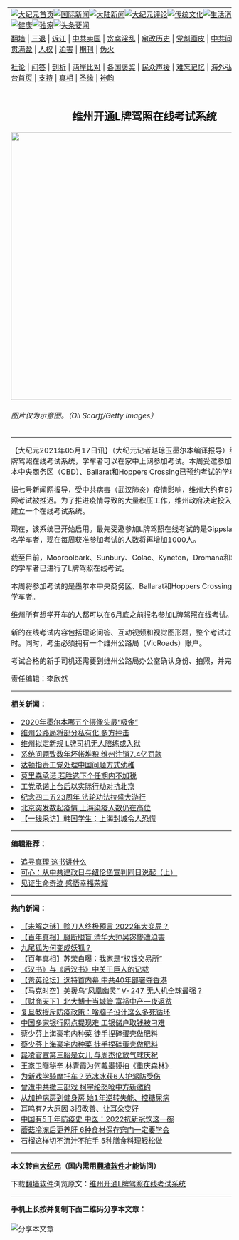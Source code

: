 <a name="1" id="1" target="_blank"></a><span id="1"></span>
<table align=center border="0"><tr><td colspan="2" VALIGN=TOP><a href="https://github.com/ncmsaz3871/djy/blob/master/gb/nf1351518.md#1"><img src="https://raw.githubusercontent.com/ncmsaz3871/www/master/t/djy/1.jpg" title="大纪元首页" alt="大纪元首页"></a><a href="https://github.com/ncmsaz3871/djy/blob/master/gb/n24hr.md#1"><img src="https://raw.githubusercontent.com/ncmsaz3871/www/master/t/djy/3.jpg" title="国际新闻" alt="国际新闻"></a><a href="https://github.com/ncmsaz3871/djy/blob/master/gb/nsc413.md#1"><img src="https://raw.githubusercontent.com/ncmsaz3871/www/master/t/djy/4.jpg" title="大陆新闻" alt="大陆新闻"></a><a href="https://github.com/ncmsaz3871/djy/blob/master/gb/news392.md#1"><img src="https://raw.githubusercontent.com/ncmsaz3871/www/master/t/djy/5.jpg" title="大纪元评论" alt="大纪元评论"></a><a href="https://github.com/ncmsaz3871/djy/blob/master/gb/news2007.md#1"><img src="https://raw.githubusercontent.com/ncmsaz3871/www/master/t/djy/6.jpg" title="传统文化" alt="传统文化"></a><a href="https://github.com/ncmsaz3871/djy/blob/master/gb/news2008.md#1"><img src="https://raw.githubusercontent.com/ncmsaz3871/www/master/t/djy/7.jpg" title="生活消费" alt="生活消费"></a><a href="https://github.com/ncmsaz3871/djy/blob/master/gb/ncyule.md#1"><img src="https://raw.githubusercontent.com/ncmsaz3871/www/master/t/djy/8.jpg" title="娱乐休闲" alt="娱乐休闲"></a><a href="https://github.com/ncmsaz3871/djy/blob/master/gb/nsc1002.md#1"><img src="https://raw.githubusercontent.com/ncmsaz3871/www/master/t/djy/9.jpg" title="健康" alt="健康"></a><a href="https://github.com/ncmsaz3871/djy/blob/master/gb/nf6092.md#1"><img src="https://raw.githubusercontent.com/ncmsaz3871/www/master/t/djy/10a.jpg" title="独家" alt="独家"></a><a href="https://github.com/ncmsaz3871/djy/blob/master/gb/nf4514.md#1"><img src="https://raw.githubusercontent.com/ncmsaz3871/www/master/t/djy/12a.jpg" title="头条要闻" alt="头条要闻"></a></td></tr>
<tr><td colspan="2" VALIGN=TOP><a target="_blank" href="https://github.com/ncmsaz3871/www/blob/master/README.md?zsrh#1">翻墙</a> | <a target="_blank" href="https://github.com/ncmsaz3871/djy/blob/master/gb/nf5657.md#1">三退</a> | <a target="_blank" href="https://github.com/ncmsaz3871/djy/blob/master/gb/nf6124.md#1">诉江</a> | <a target="_blank" href="https://github.com/ncmsaz3871/djy/blob/master/gb/nf1176117.md#1">中共卖国</a> | <a target="_blank" href="https://github.com/ncmsaz3871/djy/blob/master/gb/nf5773.md#1">贪腐淫乱</a> | <a target="_blank" href="https://github.com/ncmsaz3871/djy/blob/master/gb/nf1176115.md#1">窜改历史</a> | <a target="_blank" href="https://github.com/ncmsaz3871/djy/blob/master/gb/nf1176107.md#1">党魁画皮</a> | <a target="_blank" href="https://github.com/ncmsaz3871/djy/blob/master/gb/nf1320400.md#1">中共间谍</a> | <a target="_blank" href="https://github.com/ncmsaz3871/djy/blob/master/gb/nf1176114.md#1">破坏传统</a> | <a target="_blank" href="https://github.com/ncmsaz3871/ntdtv/blob/master/gb/prog447_1.md#1">恶贯满盈</a> | <a target="_blank" href="https://github.com/ncmsaz3871/djy/blob/master/gb/ncid278.md#1">人权</a> | <a target="_blank" href="https://github.com/ncmsaz3871/djy/blob/master/gb/nf1176111.md#1">迫害</a> | <a target="_blank" href="https://gitlab.com/szzdlab/mh-qikan/blob/master/README.md#1">期刊</a> | <a target="_blank" href="https://github.com/ncmsaz3871/djy/blob/master/gb/nf5562.md#1">伪火</a></p><p><a target="_blank" href="https://github.com/ncmsaz3871/djy/blob/master/gb/9p.md#1">社论</a> | <a target="_blank" href="https://github.com/ncmsaz3871/djy/blob/master/gb/nf4378.md#1">问答</a> | <a target="_blank" href="https://github.com/ncmsaz3871/djy/blob/master/gb/nf5792.md#1">剖析</a> | <a target="_blank" href="https://github.com/ncmsaz3871/djy/blob/master/gb/nf5735.md#1">两岸比对</a> | <a target="_blank" href="https://github.com/ncmsaz3871/djy/blob/master/gb/nf6119.md#1">各国褒奖</a> | <a target="_blank" href="https://github.com/ncmsaz3871/djy/blob/master/gb/nf6120.md#1">民众声援</a> | <a target="_blank" href="https://github.com/ncmsaz3871/djy/blob/master/gb/nf1188594.md#1">难忘记忆</a> | <a target="_blank" href="https://github.com/ncmsaz3871/djy/blob/master/gb/nf3180.md#1">海外弘传</a> | <a target="_blank" href="https://github.com/ncmsaz3871/djy/blob/master/gb/nf5410.md#1">万人上访</a> | <a target="_blank" href="https://github.com/ncmsaz3871/www/blob/master/README.md?zsrh#1">平台首页</a> | <a target="_blank" href="https://github.com/ncmsaz3871/djy/blob/master/gb/nf4386.md#1">支持</a> | <a target="_blank" href="https://github.com/ncmsaz3871/djy/blob/master/gb/nf4389.md#1">真相</a> | <a target="_blank" href="https://github.com/ncmsaz3871/djy/blob/master/gb/nf5790.md#1">圣缘</a> | <a target="_blank" href="https://github.com/ncmsaz3871/djy/blob/master/gb/nf4786.md#1">神韵</a></td></tr>
<tr><td VALIGN=TOP width="626"><h2 align=center>维州开通L牌驾照在线考试系统</h2>
<img width="600" src="https://i.epochtimes.com/assets/uploads/2021/05/id12954685-GettyImages-87443663-600x400.jpg" />
<h6> 图片仅为示意图。（Oli Scarff/Getty Images）
</h6>
<hr>
<p>【大纪元2021年05月17日讯】（大纪元记者赵琼玉<ahref="https://github.com/ncmsaz3871/djy/blob/master/gb/tag/%E5%A2%A8%E5%B0%94%E6%9C%AC.md#1">墨尔本</a>编译报导）维州现已开通<ahref="https://github.com/ncmsaz3871/djy/blob/master/gb/tag/l%E7%89%8C.md#1">L牌</a><ahref="https://github.com/ncmsaz3871/djy/blob/master/gb/tag/%E9%A9%BE%E7%85%A7.md#1">驾照</a><ahref="https://github.com/ncmsaz3871/djy/blob/master/gb/tag/%E5%9C%A8%E7%BA%BF%E8%80%83%E8%AF%95.md#1">在线考试</a>系统，学车者可以在家中上网参加考试。本周受邀参加考试的有墨尔本中央商务区（CBD）、Ballarat和Hoppers Crossing已预约考试的学车者。</p>
<p>据七号新闻网报导，受中共病毒（武汉肺炎）疫情影响，维州大约有8万人预约的<ahref="https://github.com/ncmsaz3871/djy/blob/master/gb/tag/%E9%A9%BE%E7%85%A7.md#1">驾照</a>考试被推迟。为了推进疫情导致的大量积压工作，维州政府决定投入2680万澳元建立一个<ahref="https://github.com/ncmsaz3871/djy/blob/master/gb/tag/%E5%9C%A8%E7%BA%BF%E8%80%83%E8%AF%95.md#1">在线考试</a>系统。</p>
<p>现在，该系统已开始启用。最先受邀参加<ahref="https://github.com/ncmsaz3871/djy/blob/master/gb/tag/l%E7%89%8C.md#1">L牌</a>驾照在线考试的是Gippsland地区的500名学车者，现在每周获准参加考试的人数将再增加1000人。</p>
<p>截至目前，Mooroolbark、Sunbury、Colac、Kyneton，Dromana和Sunshine地区的学车者已进行了L牌驾照在线考试。</p>
<p>本周将参加考试的是<ahref="https://github.com/ncmsaz3871/djy/blob/master/gb/tag/%E5%A2%A8%E5%B0%94%E6%9C%AC.md#1">墨尔本</a>中央商务区、Ballarat和Hoppers Crossing已预约考试的学车者。</p>
<p>维州所有想学开车的人都可以在6月底之前报名参加L牌驾照在线考试。</p>
<p>新的在线考试内容包括理论问答、互动视频和视觉图形题，整个考试过程需要4~6小时。同时，考生必须拥有一个维州公路局（VicRoads）账户。</p>
<p>考试合格的新手司机还需要到维州公路局办公室确认身份、拍照，并完成视力测试。</p>
<p>责任编辑：李欣然</p>

<hr>


<strong>相关新闻：</strong>
<li><a href="https://github.com/ncmsaz3871/djy/blob/master/gb/21/1/25/n12710040.md#1">2020年墨尔本哪五个摄像头最“吸金”</a></li>
<li><a href="https://github.com/ncmsaz3871/djy/blob/master/gb/21/3/9/n12800582.md#1">维州公路局将部分私有化 多方抨击</a></li>
<li><a href="https://github.com/ncmsaz3871/djy/blob/master/gb/21/3/24/n12832088.md#1">维州拟定新规 L牌司机无人陪练或入狱</a></li>
<li><a href="https://github.com/ncmsaz3871/djy/blob/master/gb/21/5/11/n12938931.md#1">系统问题致数年坏帐堆积 维州注销7.4亿罚款</a></li>
<li><a href="https://github.com/ncmsaz3871/djy/blob/master/gb/22/4/24/n13718996.md#1">达顿指责工党处理中国问题方式幼稚</a></li>
<li><a href="https://github.com/ncmsaz3871/djy/blob/master/gb/22/4/24/n13718946.md#1">莫里森承诺 若胜选下个任期内不加税</a></li>
<li><a href="https://github.com/ncmsaz3871/djy/blob/master/gb/22/4/24/n13718863.md#1">工党承诺上台后以实际行动对抗北京</a></li>
<li><a href="https://github.com/ncmsaz3871/djy/blob/master/gb/22/4/23/n13718676.md#1">纪念四二五23周年 法轮功法拉盛大游行</a></li>
<li><a href="https://github.com/ncmsaz3871/djy/blob/master/gb/22/4/23/n13718403.md#1">北京突发数起疫情 上海染疫人数仍在高位</a></li>
<li><a href="https://github.com/ncmsaz3871/djy/blob/master/gb/22/4/23/n13718236.md#1">【一线采访】韩国学生：上海封城令人恐慌</a></li>
<hr>


<strong>编辑推荐：</strong>
<li><a href="https://github.com/upjkzu3674/djy/blob/master/gb/19/1/5/n10955468.md?dfh#1" target="_blank">追寻真理 这书讲什么</a></li><li><a href="https://github.com/tsiac2612/djy/blob/master/gb/19/10/8/n11575471.md#1" target="_blank">可心：从中共建政日与纽伦堡宣判同日说起（上）</a></li><li><a href="https://github.com/tsiac2612/djy/blob/master/gb/19/12/16/n11726522.md#1" target="_blank">见证生命奇迹 感悟幸福荣耀</a></li>
<hr>

<strong>热门新闻：</strong>
<li><a href="https://github.com/ncmsaz3871/djy/blob/master/gb/22/4/17/n13714053.md#1">【未解之谜】赊刀人终极预言 2022年大变局？</a></li>
<li><a href="https://github.com/ncmsaz3871/djy/blob/master/gb/21/12/28/n13464970.md#1">【百年真相】腿断眼盲 清华大师吴宓惨遭迫害</a></li>
<li><a href="https://github.com/ncmsaz3871/djy/blob/master/gb/22/4/17/n13713903.md#1">九尾狐为何变成妖狐？</a></li>
<li><a href="https://github.com/ncmsaz3871/djy/blob/master/gb/22/4/15/n13712701.md#1">【百年真相】苏荣自曝：我家是“权钱交易所”</a></li>
<li><a href="https://github.com/ncmsaz3871/djy/blob/master/gb/8/11/1/n2316501.md#1">《汉书》与《后汉书》中关于巨人的记载</a></li>
<li><a href="https://github.com/ncmsaz3871/djy/blob/master/gb/22/4/23/n13718678.md#1">【菁英论坛】选特首内幕 中共40年部署夺香港</a></li>
<li><a href="https://github.com/ncmsaz3871/djy/blob/master/gb/22/4/23/n13718521.md#1">【马克时空】美援乌“凤凰幽灵” V-247 无人机全球最强？</a></li>
<li><a href="https://github.com/ncmsaz3871/djy/blob/master/gb/22/4/23/n13718664.md#1">【财商天下】北大博士当城管 富裕中产一夜返贫</a></li>
<li><a href="https://github.com/ncmsaz3871/djy/blob/master/gb/22/4/22/n13717879.md#1">复旦教授斥防疫政策：啥脑子设计这么多死循环</a></li>
<li><a href="https://github.com/ncmsaz3871/djy/blob/master/gb/22/4/22/n13717978.md#1">中国多家银行网点提现难 工银储户取钱被刁难</a></li>
<li><a href="https://github.com/ncmsaz3871/djy/blob/master/gb/22/4/21/n13717257.md#1">蔡少芬上海豪宅内种菜 徒手捏碎蛋壳做肥料</a></li>
<li><a href="https://github.com/ncmsaz3871/djy/blob/master/gb/22/4/21/n13717257.md#1">蔡少芬上海豪宅内种菜 徒手捏碎蛋壳做肥料</a></li>
<li><a href="https://github.com/ncmsaz3871/djy/blob/master/gb/22/4/22/n13717925.md#1">昆凌官宣第三胎是女儿 与周杰伦放气球庆祝</a></li>
<li><a href="https://github.com/ncmsaz3871/djy/blob/master/gb/22/4/21/n13717212.md#1">王家卫曝秘辛 林青霞为何戴墨镜拍《重庆森林》</a></li>
<li><a href="https://github.com/ncmsaz3871/djy/blob/master/gb/22/4/22/n13718006.md#1">为新戏学骑摩托车？范冰冰获6人护驾防受伤</a></li>
<li><a href="https://github.com/ncmsaz3871/djy/blob/master/gb/22/4/22/n13717960.md#1">曾遭中共撤三部戏 柯宇纶怒呛中方新邀约</a></li>
<li><a href="https://github.com/ncmsaz3871/djy/blob/master/gb/22/4/14/n13711755.md#1">从加护病房到健身房 她1年逆转失能、控糖尿病</a></li>
<li><a href="https://github.com/ncmsaz3871/djy/blob/master/gb/22/4/12/n13707436.md#1">耳鸣有7大原因 3招改善、让耳朵变好</a></li>
<li><a href="https://github.com/ncmsaz3871/djy/blob/master/gb/22/4/19/n13715213.md#1">中国有5千年防疫史 中医：2022抗新冠饮这一碗</a></li>
<li><a href="https://github.com/ncmsaz3871/djy/blob/master/gb/22/4/21/n13716405.md#1">蘑菇冷冻后更养肝 6种食材保存窍门一定要学会</a></li>
<li><a href="https://github.com/ncmsaz3871/djy/blob/master/gb/22/4/19/n13715521.md#1">石榴这样切不流汁不脏手 5种膳食料理轻松做</a></li>
<hr>

<strong>本文转自<a href="https://www.epochtimes.com">大纪元</a>（国内需用<a href="https://github.com/ncmsaz3871/www/blob/master/README.md#8">翻墙软件</a>才能访问）</strong><p>下载<a href="https://github.com/ncmsaz3871/www/blob/master/README.md#8">翻墙软件</a>浏览原文：<a href="https://www.epochtimes.com/gb/21/5/17/n12954669.htm">维州开通L牌驾照在线考试系统</a></p><hr>

<strong>手机上长按并复制下面二维码分享本文章：</strong><br><br><img src="https://chart.apis.google.com/chart?cht=qr&chs=240x240&choe=UTF-8&chld=M|2&chl=https://github.com/ncmsaz3871/djy/blob/master/gb/21/5/17/n12954669.md%231" title="分享本文章"></td><td VALIGN=TOP><a href="https://github.com/ncmsaz3871/djy/blob/master/gb/16/1/21/n4622075.md?dfh#1" target="_blank"><img src="https://raw.githubusercontent.com/ncmsaz3871/djy/master/gb/300/wei-f1.jpg" title="中共的伪火骗局"  alt="中共的伪火骗局"></a><br><a href="https://github.com/ncmsaz3871/www/blob/master/README.md?dfh#9" target="_blank"><img src="https://raw.githubusercontent.com/ncmsaz3871/djy/master/gb/300/yong-h.jpg" title="永恒的见证"  alt="永恒的见证"></a><br><a href="https://github.com/ncmsaz3871/djy/blob/master/gb/13/9/29/n3974789.md?dfh#1" target="_blank"><img src="https://raw.githubusercontent.com/ncmsaz3871/djy/master/gb/300/shang-lnz.jpg" title="善良女子被中共投男牢"  alt="善良女子被中共投男牢"></a><br><a href="https://github.com/ncmsaz3871/djy/blob/master/gb/16/3/16/n4663449.md?dfh#1" target="_blank"><img src="https://raw.githubusercontent.com/ncmsaz3871/djy/master/gb/300/huo-z3.jpg" title="警卫目击活摘器官"  alt="警卫目击活摘器官"></a><br><a href="https://github.com/ncmsaz3871/djy/blob/master/gb/16/8/7/n8177641.md?dfh#1" target="_blank"><img src="https://raw.githubusercontent.com/ncmsaz3871/djy/master/gb/300/huo-z4.jpg" title="证人描述活摘恐怖"  alt="证人描述活摘恐怖"></a><br><a href="https://github.com/ncmsaz3871/djy/blob/master/gb/10/4/19/n2881569.md?dfh#1" target="_blank"><img src="https://raw.githubusercontent.com/ncmsaz3871/djy/master/gb/300/huo-z1.jpg" title="揭开活摘器官黑幕"  alt="揭开活摘器官黑幕"></a><br><a href="https://github.com/ncmsaz3871/djy/blob/master/gb/10/11/7/n3077476.md?dfh#1" target="_blank"><img src="https://raw.githubusercontent.com/ncmsaz3871/djy/master/gb/300/ma-ks.jpg" title="马克思的成魔之路"  alt="马克思的成魔之路"></a><br><a href="https://github.com/ncmsaz3871/djy/blob/master/gb/14/6/9/n4173977.md?dfh#1" target="_blank"><img src="https://raw.githubusercontent.com/ncmsaz3871/djy/master/gb/300/chang-zs.jpg" title="藏字石 蕴天机"  alt="藏字石 蕴天机"></a><br><a href="https://github.com/ncmsaz3871/djy/blob/master/gb/18/5/10/n10381511.md?dfh#1" target="_blank"><img src="https://raw.githubusercontent.com/ncmsaz3871/djy/master/gb/300/st1.jpg" title="关注三亿人三退"  alt="关注三亿人三退"></a><br><a href="https://github.com/ncmsaz3871/djy/blob/master/gb/18/3/21/n10237682.md?dfh#1" target="_blank"><img src="https://raw.githubusercontent.com/ncmsaz3871/djy/master/gb/300/jie-t.jpg" title="解体中共复兴中华"  alt="解体中共复兴中华"></a><br><a href="https://github.com/ncmsaz3871/djy/blob/master/gb/9/2/9/n2422991.md?dfh#1" target="_blank"><img src="https://raw.githubusercontent.com/ncmsaz3871/djy/master/gb/300/gao-zs.jpg" title="中共迫害良心律师"  alt="中共迫害良心律师"></a><br><a href="https://github.com/ncmsaz3871/djy/blob/master/gb/18/12/9/n10900044.md?dfh#1" target="_blank"><img src="https://raw.githubusercontent.com/ncmsaz3871/djy/master/gb/300/sj1.jpg" title="三百多万人举报江泽民"  alt="三百多万人举报江泽民"></a><br><a href="https://github.com/ncmsaz3871/djy/blob/master/gb/18/8/28/n10672014.md?dfh#1" target="_blank"><img src="https://raw.githubusercontent.com/ncmsaz3871/djy/master/gb/300/sj2.jpg" title="这些官员为何起诉江泽民"  alt="这些官员为何起诉江泽民"></a><br><a href="https://github.com/ncmsaz3871/djy/blob/master/gb/8/12/18/n2367165.md?dfh#1" target="_blank"><img src="https://raw.githubusercontent.com/ncmsaz3871/djy/master/gb/300/liangan.jpg" title="海峡两岸的强烈对比"  alt="海峡两岸的强烈对比"></a><br><a href="https://github.com/ncmsaz3871/djy/blob/master/gb/15/12/10/n4593139.md?dfh#1" target="_blank"><img src="https://raw.githubusercontent.com/ncmsaz3871/djy/master/gb/300/jia-ndzl.jpg" title="加拿大总理的贺信"  alt="加拿大总理的贺信"></a><br><a href="https://github.com/ncmsaz3871/djy/blob/master/gb/11/6/17/n3289382.md?dfh#1" target="_blank"><img src="https://raw.githubusercontent.com/ncmsaz3871/djy/master/gb/300/xiao-wd.jpg" title="探寻真相兼听则明"  alt="探寻真相兼听则明"></a><br><a href="https://github.com/ncmsaz3871/djy/blob/master/gb/18/10/27/n10812623.md?dfh#1" target="_blank"><img src="https://raw.githubusercontent.com/ncmsaz3871/djy/master/gb/300/yindu.jpg" title="印度媒体报道东方"  alt="印度媒体报道东方"></a><br><a href="https://github.com/ncmsaz3871/djy/blob/master/gb/18/6/9/n10469652.md?dfh#1" target="_blank"><img src="https://raw.githubusercontent.com/ncmsaz3871/djy/master/gb/300/xie-j.jpg" title="不一样的海外校园"  alt="不一样的海外校园"></a><br><a href="https://github.com/ncmsaz3871/djy/blob/master/gb/7/4/5/n1669415.md?dfh#1" target="_blank"><img src="https://raw.githubusercontent.com/ncmsaz3871/djy/master/gb/300/li-up.jpg" title="从大师到徒弟的传奇"  alt="从大师到徒弟的传奇"></a><br><a href="https://github.com/ncmsaz3871/djy/blob/master/gb/17/5/26/n9191512.md?dfh#1" target="_blank"><img src="https://raw.githubusercontent.com/ncmsaz3871/djy/master/gb/300/zfl2.jpg" title="亿万人与东方一本奇书"  alt="亿万人与东方一本奇书"></a><br><a href="https://github.com/ncmsaz3871/djy/blob/master/gb/13/11/27/n4020290.md?dfh#1" target="_blank"><img src="https://raw.githubusercontent.com/ncmsaz3871/djy/master/gb/300/zhen-h.jpg" title="大陆见不到的震撼场面"  alt="大陆见不到的震撼场面"></a><br><a href="https://github.com/ncmsaz3871/djy/blob/master/gb/15/7/17/n4482910.md?dfh#1" target="_blank"><img src="https://raw.githubusercontent.com/ncmsaz3871/djy/master/gb/300/dalu-sk.jpg" title="人心向善 大陆当初盛况"  alt="人心向善 大陆当初盛况"></a><br><a href="https://github.com/ncmsaz3871/djy/blob/master/gb/19/1/5/n10955468.md?dfh#1" target="_blank"><img src="https://raw.githubusercontent.com/ncmsaz3871/djy/master/gb/300/zfl1.jpg" title="追寻真理 这书讲什么"  alt="追寻真理 这书讲什么"></a><br><a href="https://github.com/ncmsaz3871/www/blob/master/README.md?dfh#1" target="_blank"><img src="https://raw.githubusercontent.com/ncmsaz3871/djy/master/gb/300/fq1.jpg" title="下载免费翻墙软件"  alt="下载免费翻墙软件"></a><br></td></tr></table>
